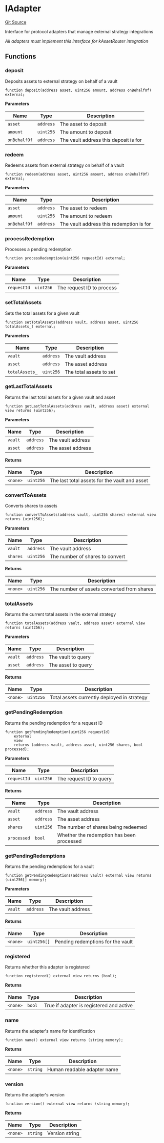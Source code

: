 # IAdapter
[Git Source](https://github.com/VerisLabs/KAM/blob/98bf94f655b7cb7ee02d37c9adf34075fa170b4b/src/interfaces/IAdapter.sol)

Interface for protocol adapters that manage external strategy integrations

*All adapters must implement this interface for kAssetRouter integration*


## Functions
### deposit

Deposits assets to external strategy on behalf of a vault


```solidity
function deposit(address asset, uint256 amount, address onBehalfOf) external;
```
**Parameters**

|Name|Type|Description|
|----|----|-----------|
|`asset`|`address`|The asset to deposit|
|`amount`|`uint256`|The amount to deposit|
|`onBehalfOf`|`address`|The vault address this deposit is for|


### redeem

Redeems assets from external strategy on behalf of a vault


```solidity
function redeem(address asset, uint256 amount, address onBehalfOf) external;
```
**Parameters**

|Name|Type|Description|
|----|----|-----------|
|`asset`|`address`|The asset to redeem|
|`amount`|`uint256`|The amount to redeem|
|`onBehalfOf`|`address`|The vault address this redemption is for|


### processRedemption

Processes a pending redemption


```solidity
function processRedemption(uint256 requestId) external;
```
**Parameters**

|Name|Type|Description|
|----|----|-----------|
|`requestId`|`uint256`|The request ID to process|


### setTotalAssets

Sets the total assets for a given vault


```solidity
function setTotalAssets(address vault, address asset, uint256 totalAssets_) external;
```
**Parameters**

|Name|Type|Description|
|----|----|-----------|
|`vault`|`address`|The vault address|
|`asset`|`address`|The asset address|
|`totalAssets_`|`uint256`|The total assets to set|


### getLastTotalAssets

Returns the last total assets for a given vault and asset


```solidity
function getLastTotalAssets(address vault, address asset) external view returns (uint256);
```
**Parameters**

|Name|Type|Description|
|----|----|-----------|
|`vault`|`address`|The vault address|
|`asset`|`address`|The asset address|

**Returns**

|Name|Type|Description|
|----|----|-----------|
|`<none>`|`uint256`|The last total assets for the vault and asset|


### convertToAssets

Converts shares to assets


```solidity
function convertToAssets(address vault, uint256 shares) external view returns (uint256);
```
**Parameters**

|Name|Type|Description|
|----|----|-----------|
|`vault`|`address`|The vault address|
|`shares`|`uint256`|The number of shares to convert|

**Returns**

|Name|Type|Description|
|----|----|-----------|
|`<none>`|`uint256`|The number of assets converted from shares|


### totalAssets

Returns the current total assets in the external strategy


```solidity
function totalAssets(address vault, address asset) external view returns (uint256);
```
**Parameters**

|Name|Type|Description|
|----|----|-----------|
|`vault`|`address`|The vault to query|
|`asset`|`address`|The asset to query|

**Returns**

|Name|Type|Description|
|----|----|-----------|
|`<none>`|`uint256`|Total assets currently deployed in strategy|


### getPendingRedemption

Returns the pending redemption for a request ID


```solidity
function getPendingRedemption(uint256 requestId)
    external
    view
    returns (address vault, address asset, uint256 shares, bool processed);
```
**Parameters**

|Name|Type|Description|
|----|----|-----------|
|`requestId`|`uint256`|The request ID to query|

**Returns**

|Name|Type|Description|
|----|----|-----------|
|`vault`|`address`|The vault address|
|`asset`|`address`|The asset address|
|`shares`|`uint256`|The number of shares being redeemed|
|`processed`|`bool`|Whether the redemption has been processed|


### getPendingRedemptions

Returns the pending redemptions for a vault


```solidity
function getPendingRedemptions(address vault) external view returns (uint256[] memory);
```
**Parameters**

|Name|Type|Description|
|----|----|-----------|
|`vault`|`address`|The vault address|

**Returns**

|Name|Type|Description|
|----|----|-----------|
|`<none>`|`uint256[]`|Pending redemptions for the vault|


### registered

Returns whether this adapter is registered


```solidity
function registered() external view returns (bool);
```
**Returns**

|Name|Type|Description|
|----|----|-----------|
|`<none>`|`bool`|True if adapter is registered and active|


### name

Returns the adapter's name for identification


```solidity
function name() external view returns (string memory);
```
**Returns**

|Name|Type|Description|
|----|----|-----------|
|`<none>`|`string`|Human readable adapter name|


### version

Returns the adapter's version


```solidity
function version() external view returns (string memory);
```
**Returns**

|Name|Type|Description|
|----|----|-----------|
|`<none>`|`string`|Version string|


